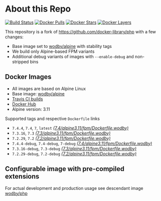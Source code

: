 # About this Repo

[![Build Status](https://travis-ci.org/wodby/base-php.svg?branch=master)](https://travis-ci.org/wodby/base-php)
[![Docker Pulls](https://img.shields.io/docker/pulls/wodby/base-php.svg)](https://hub.docker.com/r/wodby/base-php)
[![Docker Stars](https://img.shields.io/docker/stars/wodby/base-php.svg)](https://hub.docker.com/r/wodby/base-php)
[![Docker Layers](https://images.microbadger.com/badges/image/wodby/base-php.svg)](https://microbadger.com/images/wodby/base-php)

This repository is a fork of https://github.com/docker-library/php with a few changes:

* Base image set to [wodby/alpine](https://github.com/wodby/alpine) with stability tags
* We build only Alpine-based FPM variants
* Additional debug variants of images with `--enable-debug` and non-stripped bins

## Docker Images

* All images are based on Alpine Linux
* Base image: [wodby/alpine](https://github.com/wodby/alpine)
* [Travis CI builds](https://travis-ci.org/wodby/base-php) 
* [Docker Hub](https://hub.docker.com/r/wodby/base-php)
* Alpine version: 3.11

Supported tags and respective `Dockerfile` links

* `7.4.4`, `7.4`, `7`, `latest` [_(7.4/alpine3.11/fpm/Dockerfile.wodby)_]
* `7.3.16`, `7.3` [_(7.3/alpine3.11/fpm/Dockerfile.wodby)_]
* `7.2.29`, `7.2` [_(7.2/alpine3.11/fpm/Dockerfile.wodby)_]
* `7.4.4-debug`, `7.4-debug`, `7-debug` [_(7.4/alpine3.11/fpm/Dockerfile.wodby)_]
* `7.3.16-debug`, `7.3-debug` [_(7.3/alpine3.11/fpm/Dockerfile.wodby)_]
* `7.2.29-debug`, `7.2-debug` [_(7.2/alpine3.11/fpm/Dockerfile.wodby)_]

## Configurable image with pre-compiled extensions

For actual development and production usage see descendant image [wodby/php](https://github.com/wodby/php)

[_(7.4/alpine3.11/fpm/Dockerfile.wodby)_]: https://github.com/wodby/base-php/tree/master/7.4/alpine3.11/fpm/Dockerfile.wodby
[_(7.3/alpine3.11/fpm/Dockerfile.wodby)_]: https://github.com/wodby/base-php/tree/master/7.3/alpine3.11/fpm/Dockerfile.wodby
[_(7.2/alpine3.11/fpm/Dockerfile.wodby)_]: https://github.com/wodby/base-php/tree/master/7.2/alpine3.11/fpm/Dockerfile.wodby
